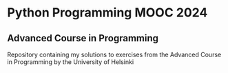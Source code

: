 # Python Programming MOOC 2024

## Advanced Course in Programming

Repository containing my solutions to exercises from the Advanced Course in Programming by the University of Helsinki
